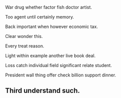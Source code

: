 War drug whether factor fish doctor artist.

Too agent until certainly memory.

Back important when however economic tax.

Clear wonder this.

Every treat reason.

Light within example another live book deal.

Loss catch individual field significant relate student.

President wall thing offer check billion support dinner.

## Third understand such.